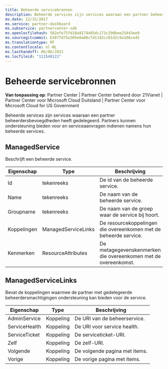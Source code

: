 ```yaml
---
title: Beheerde servicebronnen
description: Beheerde services zijn services waaraan een partner beheerdersbevoegdheden heeft gedelegeerd. Partners kunnen ondersteuning bieden voor en serviceaanvragen indienen namens hun beheerde services.
ms.date: 12/15/2017
ms.service: partner-dashboard
ms.subservice: partnercenter-sdk
ms.openlocfilehash: 582efe75fd18a9174dd5dc173c290bee25443ee9
ms.sourcegitcommit: b307fd75e305e0a88cfd1182cc01d2c9a108ce45
ms.translationtype: MT
ms.contentlocale: nl-NL
ms.lasthandoff: 06/06/2021
ms.locfileid: "111548121"
---
```

# <a name="managed-service-resources"></a>Beheerde servicebronnen

**Van toepassing op**: Partner Center | Partner Center beheerd door 21Vianet | Partner Center voor Microsoft Cloud Duitsland | Partner Center voor Microsoft Cloud for US Government

Beheerde services zijn services waaraan een partner beheerdersbevoegdheden heeft gedelegeerd. Partners kunnen ondersteuning bieden voor en serviceaanvragen indienen namens hun beheerde services.

## <a name="managedservice"></a>ManagedService

Beschrijft een beheerde service.

| Eigenschap   | Type                | Beschrijving                                              |
|------------|---------------------|----------------------------------------------------------|
| Id         | tekenreeks              | De id van de beheerde service.                                  |
| Name       | tekenreeks              | De naam van de beheerde service.                         |
| Groupname  | tekenreeks              | De naam van de groep waar de service bij hoort.      |
| Koppelingen      | ManagedServiceLinks | De resourcekoppelingen die overeenkomen met de beheerde service. |
| Kenmerken | ResourceAttributes  | De metagegevenskenmerken die overeenkomen met de overeenkomst.  |

## <a name="managedservicelinks"></a>ManagedServiceLinks

Bevat de koppelingen waarmee de partner met gedelegeerde beheerdersmachtigingen ondersteuning kan bieden voor de service.

| Eigenschap      | Type | Beschrijving                 |
|---------------|------|-----------------------------|
| AdminService  | Koppeling | De URI van de beheerservice.      |
| ServiceHealth | Koppeling | De URI voor service health.     |
| ServiceTicket | Koppeling | De serviceticket-URI.     |
| Zelf          | Koppeling | De zelf-URI.               |
| Volgende          | Koppeling | De volgende pagina met items.     |
| Vorige      | Koppeling | De vorige pagina met items. |

